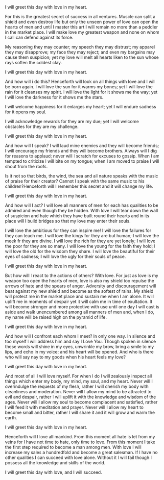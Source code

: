 I will greet this day with love in my heart. 

For this is the greatest secret of success in all ventures. Muscle can split a shield and even destroy life but only the unseen power of love can open the hearts of men and until I master this art I will remain no more than a peddler in the market place. I will make love my  greatest weapon and none on whom I call can defend against its force. 

My reasoning they may counter;  my speech they may distrust; my apparel they may disapprove; my face they may reject; and even my bargains may cause them suspicion; yet  my  love will melt all hearts liken to the sun whose rays soften the coldest clay. 

I will greet  this day with love in my heart.

And how will i do this? Henceforth will look on all things  with love and I will be born again. I will love the sun for it warms my bones; yet I will love the rain for it cleanses my spirit. I will love the light for it shows  me the way; yet I will love the darkness for it shows me the stars.

I will welcome happiness for it enlarges my heart; yet I will endure sadness for it opens my soul.

I will acknowledge rewards for they are my due; yet I will welcome obstacles for they are my challenge. 

I will greet this day with love in my heart.

And  how will I speak? I will laud mine enemies and they will become friends; I will encourage my friends and they will become brothers.  Always will  I dig for reasons  to applaud; never will I scratch for excuses to gossip. When I am tempted to criticize I will bite on my tongue; when I am moved to praise I will shout from the roofs.

Is it not so that birds,  the wind, the sea  and all nature speaks with the music of praise for their creator? Cannot I speak with the same music to his children?Henceforth will I remember this secret and it will change my life.  

I will greet this day with love in my heart. 

And how will I act? I will love all manners of men for each has qualities to be admired and even though they be hidden. With love I will tear down the wall of suspicion and hate which they have built round their hearts and in its place will I build bridges so that my love may enter their souls. 

I will love the ambitious for they can inspire me! I will love the failures for they can teach me. I will love the kings for they are but human; I will love the meek fr they are divine. I will love the rich for they are yet lonely; I will love the poor  for they are so many. I will love the young for the faith they hold; I will love the old for the wisdom they share. I will love the beautiful for their eyes of sadness; I will love the ugly for their souls of peace. 

I will greet this day with love in my heart. 

But how will I react to the actions of others? With love. For just as love is my weapon too open the hearts of men, love is also my shield too repulse the arrows of hate and the spears of anger. Adversity and discouragement will beat against my new shield and become as the softest of rains. My shield will protect me in the market place and sustain me when I am alone. It will uplift me in moments of despair yet it will calm me in time of exultation. It will become stronger and more protective with use until one day I will cast is aside and walk unencumbered among all manners of men and, when I do, my name will be raised high on the pyramid of life.

I will greet this day with love in my heart. 

And how will I confront each whom I meet? In only one way. In silence and too myself I will address him and say I Love You. Though spoken in silence these words will shine in my eyes, unwrinkle my brow, bring a smile to my lips, and echo in my voice; and his heart will be opened. And who is there who will say nay to my goods when his heart feels my love? 

I will greet this day with love in my heart. 

And most of all I will love myself. For when I do I will zealously inspect all  things which enter my body, my  mind, my soul, and my heart. Never will I overindulge the requests of my flesh, rather I will cherish my body with cleanliness and moderation. Never will I allow my mind to be attracted to evil and despair,  rather I  will uplift it with the knowledge and wisdom of the ages. Never will I   allow my soul to  become complacent and satisfied, rather I will feed it with meditation and prayer. Never will I allow my heart to become small and bitter, rather  I will share it and it will grow and warm the earth.

I will greet this day with love in my heart. 

Henceforth will I love all mankind. From this moment all hate is let from my veins for I have not time to hate, only time to love. From this moment I take the first step required to become a man among men. With love I will increase my sales a hundredfold and become a  great salesman. If I have no other qualities I can succeed with  love alone. Without it I will fail though I possess all the knowledge and skills of the world. 

I will greet  this day with love, and I will succeed.  